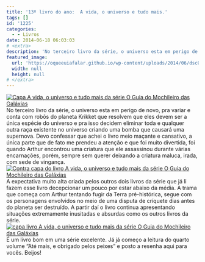 ```yaml
---
title: '13º livro do ano:  A vida, o universo e tudo mais.'
tags: []
id: '1225'
categories:
  - - Livros
date: 2014-06-18 06:03:03
# <extra>
description: 'No terceiro livro da série, o universo esta em perigo de novo, pra variar e conta com robôs do planeta Krikket que resolvem que eles devem ser a única espécie do universo e pra isso decidem eliminar toda e qualquer outra raça existente no universo criando uma bomba que causará uma supernova. Devo confessar que achei o livro meio maçante e cansativo, a única parte que de fato me prendeu a atenção e que foi muito divertida, foi quando Arthur encontrou uma criatura que ele assassinou durante várias encarnações, porém, sempre sem querer deixando a criatura maluca, irada, com sede de vingança. A expectativa muito alta criada pelos outros dois livros da série que já li fazem esse livro decepcionar um pouco por estar abaixo da média. A trama que começa com Arthur tentando fugir da Terra pré-histórica, segue com &hellip;'
featured_image: 
  url: 'https://oqueeuiafalar.github.io/wp-content/uploads/2014/06/dsc02971.jpg?w=650'
  width: null
  height: null
# </extra>
---
```


[![Capa A vida, o universo e tudo mais da série O Guia do Mochileiro das Galáxias](http://162.243.62.160/wp-content/uploads/2014/06/dsc02971.jpg?w=650)](http://162.243.62.160/wp-content/uploads/2014/06/dsc02971.jpg) No terceiro livro da série, o universo esta em perigo de novo, pra variar e conta com robôs do planeta Krikket que resolvem que eles devem ser a única espécie do universo e pra isso decidem eliminar toda e qualquer outra raça existente no universo criando uma bomba que causará uma supernova. Devo confessar que achei o livro meio maçante e cansativo, a única parte que de fato me prendeu a atenção e que foi muito divertida, foi quando Arthur encontrou uma criatura que ele assassinou durante várias encarnações, porém, sempre sem querer deixando a criatura maluca, irada, com sede de vingança. [![Contra capa do livro A vida, o universo e tudo mais da série O Guia do Mochileiro das Galáxias](http://162.243.62.160/wp-content/uploads/2014/06/dsc02978.jpg?w=650)](http://162.243.62.160/wp-content/uploads/2014/06/dsc02978.jpg) A expectativa muito alta criada pelos outros dois livros da série que já li fazem esse livro decepcionar um pouco por estar abaixo da média. A trama que começa com Arthur tentando fugir da Terra pré-histórica, segue com os personagens envolvidos no meio de uma disputa de críquete dias antes do planeta ser destruído. A partir daí o livro continua apresentando situações extremamente inusitadas e absurdas como os outros livros da série. [![capa  livro A vida, o universo e tudo mais da série O Guia do Mochileiro das Galáxias](http://162.243.62.160/wp-content/uploads/2014/06/dsc02975.jpg?w=650)](http://162.243.62.160/wp-content/uploads/2014/06/dsc02975.jpg) É um livro bom em uma série excelente. Já já começo a leitura do quarto volume “Até mais, e obrigado pelos peixes” e posto a resenha aqui para vocês. Beijos!
